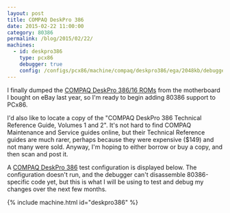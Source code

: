 ```yaml
---
layout: post
title: COMPAQ DeskPro 386
date: 2015-02-22 11:00:00
category: 80386
permalink: /blog/2015/02/22/
machines:
  - id: deskpro386
    type: pcx86
    debugger: true
    config: /configs/pcx86/machine/compaq/deskpro386/ega/2048kb/debugger/machine.xml
---
```


I finally dumped the [COMPAQ DeskPro 386/16 ROMs](/machines/pcx86/compaq/deskpro386/rom/) from the motherboard I bought
on eBay last year, so I'm ready to begin adding 80386 support to PCx86.

I'd also like to locate a copy of the "COMPAQ DeskPro 386 Technical Reference Guide, Volumes 1 and 2".  It's not hard
to find COMPAQ Maintenance and Service guides online, but their Technical Reference guides are much rarer, perhaps because
they were expensive ($149) and not many were sold.  Anyway, I'm hoping to either borrow or buy a copy, and then scan and
post it.

A [COMPAQ DeskPro 386](/configs/pcx86/machine/compaq/deskpro386/ega/2048kb/debugger/machine.xml) test configuration
is displayed below.  The configuration doesn't run, and the debugger can't disassemble 80386-specific code yet, but this
is what I will be using to test and debug my changes over the next few months.

{% include machine.html id="deskpro386" %}
